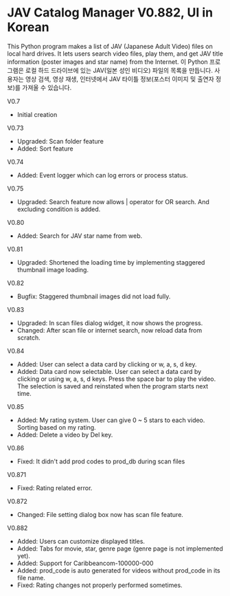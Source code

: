 # JAV Catalog Manager V0.882, UI in Korean
This Python program makes a list of JAV (Japanese Adult Video) files on local hard drives.
It lets users search video files, play them, and get JAV title information
(poster images and star name) from the Internet.
이 Python 프로그램은 로컬 하드 드라이브에 있는 JAV(일본 성인 비디오) 파일의 목록을 만듭니다.
사용자는 영상 검색, 영상 재생, 인터넷에서 JAV 타이틀 정보(포스터 이미지 및 출연자 정보)를 가져올 수 있습니다.

V0.7
- Initial creation

V0.73
- Upgraded: Scan folder feature
- Added: Sort feature

V0.74
- Added: Event logger which can log errors or process status.

V0.75
- Upgraded: Search feature now allows | operator for OR search. And excluding condition is added.

V0.80
- Added: Search for JAV star name from web.

V0.81
- Upgraded: Shortened the loading time by implementing staggered thumbnail image loading.

V0.82
- Bugfix: Staggered thumbnail images did not load fully.

V0.83
- Upgraded: In scan files dialog widget, it now shows the progress.
- Changed: After scan file or internet search, now reload data from scratch.

V0.84
- Added: User can select a data card by clicking or w, a, s, d key.
- Added: Data card now selectable.
    User can select a data card by clicking or using w, a, s, d keys.
    Press the space bar to play the video.
    The selection is saved and reinstated when the program starts next time.

V0.85
- Added: My rating system. User can give 0 ~ 5 stars to each video. Sorting based on my rating.
- Added: Delete a video by Del key.

V0.86
- Fixed: It didn't add prod codes to prod_db during scan files

V0.871
- Fixed: Rating related error.

V0.872
- Changed: File setting dialog box now has scan file feature.

V0.882
- Added: Users can customize displayed titles.
- Added: Tabs for movie, star, genre page (genre page is not implemented yet).
- Added: Support for Caribbeancom-100000-000
- Added: prod_code is auto generated for videos without prod_code in its file name.
- Fixed: Rating changes not properly performed sometimes.

